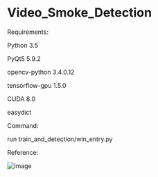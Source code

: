 # Video_Smoke_Detection
Requirements:

Python  3.5

PyQt5	5.9.2	

opencv-python	3.4.0.12

tensorflow-gpu	1.5.0	

CUDA 8.0

easydict

Command:

run train_and_detection/win_entry.py

Reference:


![image](http://github.com/xjg0124/Video_Smoke_Detection/raw/master/img/2Dto3D.jpg)
